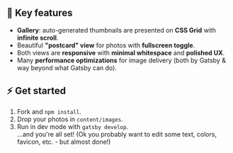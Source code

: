 
## :notebook: Key features

- **Gallery**: auto-generated thumbnails are presented on **CSS Grid** with **infinite scroll**.
- Beautiful **"postcard" view** for photos with **fullscreen toggle**.
- Both views are **responsive** with **minimal whitespace** and **polished UX**.
- Many **performance optimizations** for image delivery (both by Gatsby & way beyond what Gatsby can do).

## :zap: Get started

1. Fork and `npm install`.
2. Drop your photos in `content/images`.
3. Run in dev mode with `gatsby develop`.  
...and you're all set! (Ok you probably want to edit some text, colors, favicon, etc. - but almost done!)

